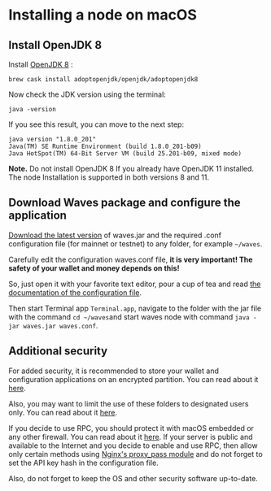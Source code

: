 # Installing a node on macOS

## Install OpenJDK 8

Install [OpenJDK 8](tps://github.com/AdoptOpenJDK/homebrew-openjdk) :

```
brew cask install adoptopenjdk/openjdk/adoptopenjdk8
```

Now check the JDK version using the terminal:

```
java -version
```

If you see this result, you can move to the next step:

```
java version "1.8.0_201"
Java(TM) SE Runtime Environment (build 1.8.0_201-b09)
Java HotSpot(TM) 64-Bit Server VM (build 25.201-b09, mixed mode)
```

**Note.** Do not install OpenJDK 8 If you already have OpenJDK 11 installed. The node Installation is supported in both versions 8 and 11.

## Download Waves package and configure the application

[Download the latest version](https://github.com/wavesplatform/Waves/releases) of waves.jar and the required .conf configuration file (for mainnet or testnet) to any folder, for example `~/waves`.

Carefully edit the configuration waves.conf file, **it is very important! The safety of your wallet and money depends on this!**

So, just open it with your favorite text editor, pour a cup of tea and read [the documentation of the configuration file](/en/waves-node/node-configuration).

Then start Terminal app `Terminal.app`, navigate to the folder with the jar file with the command `cd ~/waves`and start waves node with command `java -jar waves.jar waves.conf`.

## Additional security

For added security, it is recommended to store your wallet and configuration applications on an encrypted partition. You can read about it [here](https://support.apple.com/en-us/HT201599).

Also, you may want to limit the use of these folders to designated users only. You can read about it [here](http://ss64.com/osx/chown.html).

If you decide to use RPC, you should protect it with macOS embedded or any other firewall. You can read about it [here](https://support.apple.com/en-us/HT201642). If your server is public and available to the Internet and you decide to enable and use RPC, then allow only certain methods using [Nginx's proxy\_pass module](http://nginx.org/ru/docs/http/ngx_http_proxy_module.html) and do not forget to set the API key hash in the configuration file.

Also, do not forget to keep the OS and other security software up-to-date.
